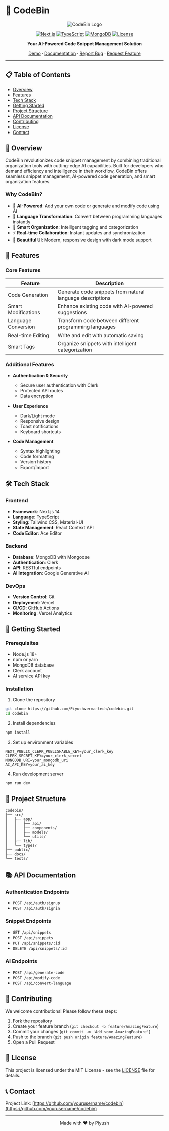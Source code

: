 # 🚀 CodeBin

<div align="center">

![CodeBin Logo](public/logo.png)

[![Next.js](https://img.shields.io/badge/Next.js-14-black)](https://nextjs.org/)
[![TypeScript](https://img.shields.io/badge/TypeScript-5-blue)](https://www.typescriptlang.org/)
[![MongoDB](https://img.shields.io/badge/MongoDB-Latest-green)](https://www.mongodb.com/)
[![License](https://img.shields.io/badge/License-MIT-yellow.svg)](LICENSE)

**Your AI-Powered Code Snippet Management Solution**

[Demo](https://codebin.vercel.app) · [Documentation](docs/README.md) · [Report Bug](issues) · [Request Feature](issues)

</div>

---

## 📋 Table of Contents

- [Overview](#-overview)
- [Features](#-features)
- [Tech Stack](#-tech-stack)
- [Getting Started](#-getting-started)
- [Project Structure](#-project-structure)
- [API Documentation](#-api-documentation)
- [Contributing](#-contributing)
- [License](#-license)
- [Contact](#-contact)

## 🌟 Overview

CodeBin revolutionizes code snippet management by combining traditional organization tools with cutting-edge AI capabilities. Built for developers who demand efficiency and intelligence in their workflow, CodeBin offers seamless snippet management, AI-powered code generation, and smart organization features.

### Why CodeBin?

- 🤖 **AI-Powered**: Add your own code or generate and modify code using AI
- 🔄 **Language Transformation**: Convert between programming languages instantly
- 📝 **Smart Organization**: Intelligent tagging and categorization
- ⚡ **Real-time Collaboration**: Instant updates and synchronization
- 🎨 **Beautiful UI**: Modern, responsive design with dark mode support

## 💫 Features

### Core Features

| Feature             | Description                                               |
| ------------------- | --------------------------------------------------------- |
| Code Generation     | Generate code snippets from natural language descriptions |
| Smart Modifications | Enhance existing code with AI-powered suggestions         |
| Language Conversion | Transform code between different programming languages    |
| Real-time Editing   | Write and edit with automatic saving                      |
| Smart Tags          | Organize snippets with intelligent categorization         |

### Additional Features

- **Authentication & Security**

  - Secure user authentication with Clerk
  - Protected API routes
  - Data encryption

- **User Experience**

  - Dark/Light mode
  - Responsive design
  - Toast notifications
  - Keyboard shortcuts

- **Code Management**
  - Syntax highlighting
  - Code formatting
  - Version history
  - Export/Import

## 🛠 Tech Stack

### Frontend

- **Framework**: Next.js 14
- **Language**: TypeScript
- **Styling**: Tailwind CSS, Material-UI
- **State Management**: React Context API
- **Code Editor**: Ace Editor

### Backend

- **Database**: MongoDB with Mongoose
- **Authentication**: Clerk
- **API**: RESTful endpoints
- **AI Integration**: Google Generative AI

### DevOps

- **Version Control**: Git
- **Deployment**: Vercel
- **CI/CD**: GitHub Actions
- **Monitoring**: Vercel Analytics

## 🚀 Getting Started

### Prerequisites

- Node.js 18+
- npm or yarn
- MongoDB database
- Clerk account
- AI service API key

### Installation

1. Clone the repository

```bash
git clone https://github.com/Piyushverma-tech/codebin.git
cd codebin
```

2. Install dependencies

```bash
npm install
```

3. Set up environment variables

```env
NEXT_PUBLIC_CLERK_PUBLISHABLE_KEY=your_clerk_key
CLERK_SECRET_KEY=your_clerk_secret
MONGODB_URI=your_mongodb_uri
AI_API_KEY=your_ai_key
```

4. Run development server

```bash
npm run dev
```

## 📁 Project Structure

```
codebin/
├── src/
│   ├── app/
│   │   ├── api/
│   │   ├── components/
│   │   ├── models/
│   │   └── utils/
│   ├── lib/
│   └── types/
├── public/
├── docs/
└── tests/
```

## 📚 API Documentation

### Authentication Endpoints

- `POST /api/auth/signup`
- `POST /api/auth/signin`

### Snippet Endpoints

- `GET /api/snippets`
- `POST /api/snippets`
- `PUT /api/snippets/:id`
- `DELETE /api/snippets/:id`

### AI Endpoints

- `POST /api/generate-code`
- `POST /api/modify-code`
- `POST /api/convert-language`

## 🤝 Contributing

We welcome contributions! Please follow these steps:

1. Fork the repository
2. Create your feature branch (`git checkout -b feature/AmazingFeature`)
3. Commit your changes (`git commit -m 'Add some AmazingFeature'`)
4. Push to the branch (`git push origin feature/AmazingFeature`)
5. Open a Pull Request

## 📄 License

This project is licensed under the MIT License - see the [LICENSE](LICENSE) file for details.

## 📞 Contact

Project Link: [https://github.com/yourusername/codebin](https://github.com/yourusername/codebin)

---

<div align="center">
Made with ❤️ by Piyush
</div>
